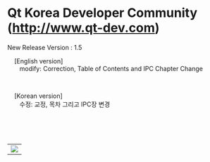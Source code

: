 # Qt Korea Developer Community (http://www.qt-dev.com)


New Release Version : 1.5 

&nbsp;&nbsp;&nbsp; [English version] <br>
&nbsp;&nbsp;&nbsp;&nbsp;&nbsp;&nbsp; modify: Correction, Table of Contents and IPC Chapter Change <br>

<br>

&nbsp;&nbsp;&nbsp; [Korean version] <br>
&nbsp;&nbsp;&nbsp;&nbsp;&nbsp;&nbsp; 수정: 교정, 목차 그리고 IPC장 변경<br>
    
<br><br><br>

<table border=0>
  <tr>
    <td>
    <a href="http://www.incubic-corp.com/sub/edu/edu_sub01.php?sel=1" target="_blank">
    <img src=http://www.qt-dev.com/skin_board/k_build_home/b_img_add/qt-dev_edu_banner_incubic.jpg></a>
    </td>
  </tr>
</table>



